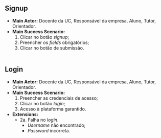  ## Signup
* **Main Actor:** Docente da UC, Responsável da empresa, Aluno, Tutor, Orientador.  
* **Main Success Scenario:** 
  1. Clicar no botão *signup*;
  2. Preencher os *fields* obrigatórios;
  3. Clicar no botão de submissão.
\
&nbsp;
## Login
* **Main Actor:** Docente da UC, Responsável da empresa, Aluno, Tutor, Orientador.  
* **Main Success Scenario:** 
  1. Preencher as credenciais de acesso;
  2. Clicar no botão *login*;
  3. Acesso à plataforma garantido.
* **Extensions:** 
  * 2a. Falha no *login*.
    * *Username* não encontrado;
    * *Password* incorreta.

